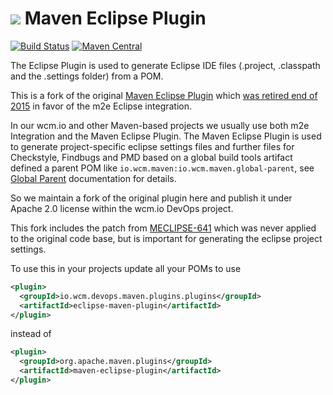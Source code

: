 <img src="http://wcm.io/images/favicon-16@2x.png"/> Maven Eclipse Plugin
======
[![Build Status](https://travis-ci.org/wcm-io-devops/maven-eclipse-plugin.png?branch=develop)](https://travis-ci.org/wcm-io-devops/maven-eclipse-plugin)
[![Maven Central](https://maven-badges.herokuapp.com/maven-central/io.wcm.devops.maven.plugins/eclipse-maven-plugin/badge.svg)](https://maven-badges.herokuapp.com/maven-central/io.wcm.devops.maven.plugins/eclipse-maven-plugin)

The Eclipse Plugin is used to generate Eclipse IDE files (.project, .classpath and the .settings folder) from a POM.

This is a fork of the original [Maven Eclipse Plugin](https://maven.apache.org/plugins/maven-eclipse-plugin/) which [was retired end of 2015](http://mail-archives.apache.org/mod_mbox/maven-dev/201510.mbox/%3Cop.x55dxii1kdkhrr%40robertscholte.dynamic.ziggo.nl%3E) in favor of the m2e Eclipse integration.

In our wcm.io and other Maven-based projects we usually use both m2e Integration and the Maven Eclipse Plugin. The Maven Eclipse Plugin is used to generate project-specific eclipse settings files and further files for Checkstyle, Findbugs and PMD based on a global build tools artifact defined a parent POM like `io.wcm.maven:io.wcm.maven.global-parent`, see [Global Parent](http://wcm.io/tooling/maven/global-parent.html) documentation for details.

So we maintain a fork of the original plugin here and publish it under Apache 2.0 license within the wcm.io DevOps project.

This fork includes the patch from [MECLIPSE-641](https://issues.apache.org/jira/browse/MECLIPSE-641) which was never applied to the original code base, but is important for generating the eclipse project settings.

To use this in your projects update all your POMs to use

```xml
<plugin>
  <groupId>io.wcm.devops.maven.plugins.plugins</groupId>
  <artifactId>eclipse-maven-plugin</artifactId>
</plugin>
```

instead of

```xml
<plugin>
  <groupId>org.apache.maven.plugins</groupId>
  <artifactId>maven-eclipse-plugin</artifactId>
</plugin>
```
